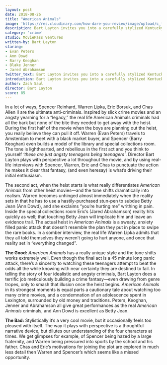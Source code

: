```yaml
---
layout: post
date: 2018-08-26
title: "American Animals"
image: 'https://res.cloudinary.com/how-dare-you-review/image/upload/c_fill,h_399,w_760/v1529788824/american-animals.jpg'
description: Bart Layton invites you into a carefully stylized Kentucky heist fantasy only to shatter it, in an anxiety-inducing crescendo.
category: 'crime'
studio: MoviePass Ventures
written-by: Bart Layton
staring:
- Evan Peters
- Ann Dowd
- Barry Keoghan
- Blake Jenner
- Jared Abrahamson  
twitter_text: Bart Layton invites you into a carefully stylized Kentucky heist fantasy only to shatter it, in an anxiety-inducing crescendo.
introduction: Bart Layton invites you into a carefully stylized Kentucky heist fantasy only to shatter it, in an anxiety-inducing crescendo.
author: Zach Saul
director: Bart Layton
score: 85
---
```




In a lot of ways, Spencer Reinhard, Warren Lipka, Eric Borsuk, and Chas Allen II are the ultimate anti-criminals. Inspired by slick crime movies and an angsty yearning for a “legacy,” the real life American Animals criminals had all the bark but none of the bite they needed to get away with the heist. During the first half of the movie when the boys are planning out the heist, you really believe they can pull it off. Warren (Evan Peters) travels to Amsterdam to meet with a black market buyer, and Spencer (Barry Keoghan) even builds a model of the library and special collections room. The tone is lighthearted, and rebellious in the first act and you think to yourself *‘these are just angsty teenagers being teenagers’*. Director Bart Layton plays with perspective a lot throughout the movie, and by using real-life interviews with Spencer, Warren, Eric and Chas to punctuate the action he makes it clear that fantasy, (and even heresay) is what’s driving their initial enthusiasm.

The second act, when the heist starts is what really differentiates *American Animals* from other heist movies—and the tone shifts dramatically into realism. Warren becomes unhinged almost immediately when the reality sets in that he has to use a hastily-purchased stun-pen to subdue Betty Jean (Ann Dowd), and she exclaims “you’re hurting me” writhing in pain. Inside the special collections room Eric’s (Jared Abrahamson) reality hits quickly as well; that touching Betty Jean will implicate him and leave an evidence trail. The actual heist in *American Animals* is a sweaty, anxiety filled panic attack that doesn’t resemble the plan they put in place to swipe the rare books. In a somber interview, the real life Warren Lipka admits that they all told themselves they weren’t going to hurt anyone, and once that reality set in “everything changed”.

**The Good:** *American Animals* has a really unique style and the tone shifts works extremely well. Even though the final act is a 45 minute long panic attack, there’s a sincerity to watching these teenagers attempt to beat the odds all the while knowing with near certainty they are destined to fail. In telling the story of four idealistic and angsty criminals, Bart Layton does a terrific job meticulously building a crime fantasy—even drawing from genre tropes, only to smash that illusion once the heist begins. *American Animals* in its strongest moments is equal parts a cautionary tale about watching too many crime movies, and a condemnation of an adolescence spent in Lexington, surrounded by old money and traditions. Peters, Keoghan, Jenner and Abrahamson all give great performances as the real *American Animals* criminals, and Ann Dowd is excellent as Betty Jean.  

**The Bad:** Stylistically it’s a very cool movie, but it occasionally feels too pleased with itself. The way it plays with perspective is a thoughtful narrative device, but dilutes our understanding of the four characters at times. We get glimpses for example, of Spencer being hazed by a large fraternity, and Warren being pressured into sports by the school and his father. Chas and Eric’s motivations for joining the plot are explored in much less detail then Warren and Spencer’s which seems like a missed opportunity.
